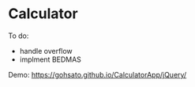
# Calculator
To do:
* handle overflow
* implment BEDMAS

Demo: https://gohsato.github.io/CalculatorApp/jQuery/

